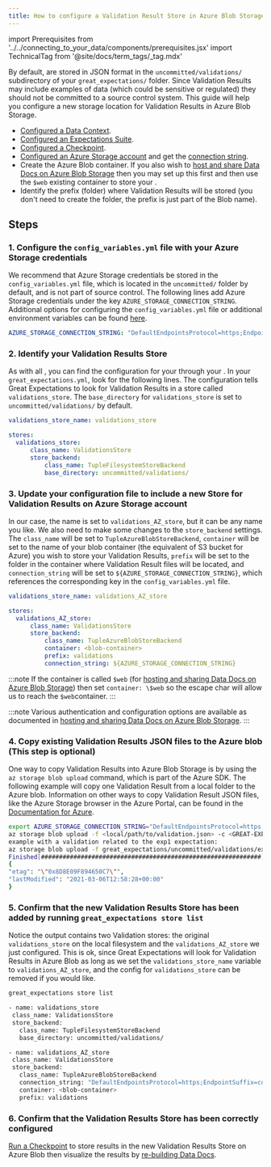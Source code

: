 ```yaml
---
title: How to configure a Validation Result Store in Azure Blob Storage
---
```

import Prerequisites from '../../connecting_to_your_data/components/prerequisites.jsx'
import TechnicalTag from '@site/docs/term_tags/_tag.mdx'

By default, <TechnicalTag tag="validation_result" text="Validation Results" /> are stored in JSON format in the ``uncommitted/validations/`` subdirectory of your ``great_expectations/`` folder.  Since Validation Results may include examples of data (which could be sensitive or regulated) they should not be committed to a source control system. This guide will help you configure a new storage location for Validation Results in Azure Blob Storage.

<Prerequisites>

- [Configured a Data Context](../../../tutorials/getting_started/tutorial_setup.md).
- [Configured an Expectations Suite](../../../tutorials/getting_started/tutorial_create_expectations.md).
- [Configured a Checkpoint](../../../tutorials/getting_started/tutorial_validate_data.md).
- [Configured an Azure Storage account](https://docs.microsoft.com/en-us/azure/storage) and get the [connection string](https://docs.microsoft.com/en-us/azure/storage/common/storage-account-keys-manage?tabs=azure-portal).
- Create the Azure Blob container. If you also wish to [host and share Data Docs on Azure Blob Storage](../../../guides/setup/configuring_data_docs/how_to_host_and_share_data_docs_on_azure_blob_storage.md) then you may set up this first and then use the ``$web`` existing container to store your <TechnicalTag tag="expectation" text="Expectations" />.
- Identify the prefix (folder) where Validation Results will be stored (you don't need to create the folder, the prefix is just part of the Blob name).

</Prerequisites>

## Steps

### 1. Configure the ``config_variables.yml`` file with your Azure Storage credentials

We recommend that Azure Storage credentials be stored in the ``config_variables.yml`` file, which is located in the ``uncommitted/`` folder by default, and is not part of source control. The following lines add Azure Storage credentials under the key ``AZURE_STORAGE_CONNECTION_STRING``. Additional options for configuring the ``config_variables.yml`` file or additional environment variables can be found [here](../../setup/configuring_data_contexts/how_to_configure_credentials.md).

```yaml
AZURE_STORAGE_CONNECTION_STRING: "DefaultEndpointsProtocol=https;EndpointSuffix=core.windows.net;AccountName=<YOUR-STORAGE-ACCOUNT-NAME>;AccountKey=<YOUR-STORAGE-ACCOUNT-KEY==>"
```


### 2. Identify your Validation Results Store

As with all <TechnicalTag tag="store" text="Stores" />, you can find the configuration for your <TechnicalTag tag="validation_result_store" text="Validation Results Store" /> through your <TechnicalTag tag="data_context" text="Data Context" />.  In your ``great_expectations.yml``, look for the following lines.  The configuration tells Great Expectations to look for Validation Results in a store called ``validations_store``. The ``base_directory`` for ``validations_store`` is set to ``uncommitted/validations/`` by default.

```yaml
validations_store_name: validations_store

stores:
  validations_store:
      class_name: ValidationsStore
      store_backend:
          class_name: TupleFilesystemStoreBackend
          base_directory: uncommitted/validations/
```


### 3. Update your configuration file to include a new Store for Validation Results on Azure Storage account

In our case, the name is set to ``validations_AZ_store``, but it can be any name you like.  We also need to make some changes to the ``store_backend`` settings.  The ``class_name`` will be set to ``TupleAzureBlobStoreBackend``,  ``container`` will be set to the name of your blob container (the equivalent of S3 bucket for Azure) you wish to store your Validation Results, ``prefix`` will be set to the folder in the container where Validation Result files will be located, and ``connection_string`` will be set to ``${AZURE_STORAGE_CONNECTION_STRING}``, which references the corresponding key in the ``config_variables.yml`` file.

```yaml
validations_store_name: validations_AZ_store

stores:
  validations_AZ_store:
      class_name: ValidationsStore
      store_backend:
          class_name: TupleAzureBlobStoreBackend
          container: <blob-container>
          prefix: validations
          connection_string: ${AZURE_STORAGE_CONNECTION_STRING}
```

:::note
If the container is called ``$web`` (for [hosting and sharing Data Docs on Azure Blob Storage](../../setup/configuring_data_docs/how_to_host_and_share_data_docs_on_azure_blob_storage.md)) then set ``container: \$web`` so the escape char will allow us to reach the ``$web``container.
:::

:::note
Various authentication and configuration options are available as documented in [hosting and sharing Data Docs on Azure Blob Storage](../../setup/configuring_data_docs/how_to_host_and_share_data_docs_on_azure_blob_storage.md).
:::



### 4. Copy existing Validation Results JSON files to the Azure blob (This step is optional)

One way to copy Validation Results into Azure Blob Storage is by using the ``az storage blob upload`` command, which is part of the Azure SDK. The following example will copy one Validation Result from a local folder to the Azure blob.   Information on other ways to copy Validation Result JSON files, like the Azure Storage browser in the Azure Portal, can be found in the [Documentation for Azure](https://docs.microsoft.com/en-us/azure/storage/blobs/storage-quickstart-blobs-portal).

```bash
export AZURE_STORAGE_CONNECTION_STRING="DefaultEndpointsProtocol=https;EndpointSuffix=core.windows.net;AccountName=<YOUR-STORAGE-ACCOUNT-NAME>;AccountKey=<YOUR-STORAGE-ACCOUNT-KEY==>"
az storage blob upload -f <local/path/to/validation.json> -c <GREAT-EXPECTATION-DEDICATED-AZURE-BLOB-CONTAINER-NAME> -n <PREFIX>/<validation.json>
example with a validation related to the exp1 expectation:
az storage blob upload -f great_expectations/uncommitted/validations/exp1/20210306T104406.877327Z/20210306T104406.877327Z/8313fb37ca59375eb843adf388d4f882.json -c <blob-container> -n validations/exp1/20210306T104406.877327Z/20210306T104406.877327Z/8313fb37ca59375eb843adf388d4f882.json
Finished[#############################################################]  100.0000%
{
"etag": "\"0x8D8E09F894650C7\"",
"lastModified": "2021-03-06T12:58:28+00:00"
}
```

### 5. Confirm that the new Validation Results Store has been added by running ``great_expectations store list``

Notice the output contains two Validation stores: the original ``validations_store`` on the local filesystem and the ``validations_AZ_store`` we just configured.  This is ok, since Great Expectations will look for Validation Results in Azure Blob as long as we set the ``validations_store_name`` variable to ``validations_AZ_store``, and the config for ``validations_store`` can be removed if you would like.

```bash
great_expectations store list

- name: validations_store
 class_name: ValidationsStore
 store_backend:
   class_name: TupleFilesystemStoreBackend
   base_directory: uncommitted/validations/

- name: validations_AZ_store
 class_name: ValidationsStore
 store_backend:
   class_name: TupleAzureBlobStoreBackend
   connection_string: "DefaultEndpointsProtocol=https;EndpointSuffix=core.windows.net;AccountName=<YOUR-STORAGE-ACCOUNT-NAME>;AccountKey=<YOUR-STORAGE-ACCOUNT-KEY==>"
   container: <blob-container>
   prefix: validations
```


### 6. Confirm that the Validation Results Store has been correctly configured

[Run a Checkpoint](../../../tutorials/getting_started/tutorial_validate_data.md) to store results in the new Validation Results Store on Azure Blob then visualize the results by [re-building Data Docs](../../../terms/data_docs.md).

